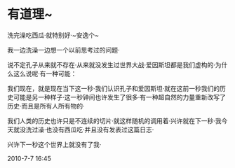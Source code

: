# 有道理~


洗完澡吃西瓜·就特别好·~安逸个~

我一边洗澡一边想一个以前思考过的问题·

说不定孔子从来就不存在·从来就没发生过世界大战·爱因斯坦都是我们虚构的·为什么这么说呢·有一种可能：

我们现在，就是现在当下这一秒·我们认识孔子和爱因斯坦·就在这前一秒我们的历史可能是另一种样子·这一秒钟间也许发生了很多·有一种超自然的力量重新改写了历史·而且是所有人所有物的·

我们人类的历史也许只是不连续的切片·就这样随机的调用着·兴许就在下一秒·我今天就没洗过澡·也没有西瓜吃·并且没有发表过这篇日志·

兴许下一秒这个世界上就没有了我·

2010-7-7 16:45
